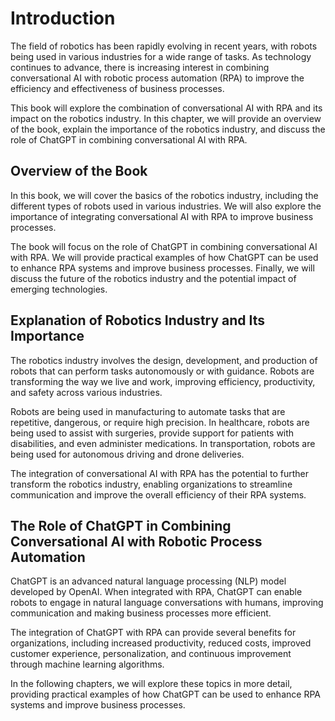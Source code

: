 Introduction
============

The field of robotics has been rapidly evolving in recent years, with robots being used in various industries for a wide range of tasks. As technology continues to advance, there is increasing interest in combining conversational AI with robotic process automation (RPA) to improve the efficiency and effectiveness of business processes.

This book will explore the combination of conversational AI with RPA and its impact on the robotics industry. In this chapter, we will provide an overview of the book, explain the importance of the robotics industry, and discuss the role of ChatGPT in combining conversational AI with RPA.

Overview of the Book
--------------------

In this book, we will cover the basics of the robotics industry, including the different types of robots used in various industries. We will also explore the importance of integrating conversational AI with RPA to improve business processes.

The book will focus on the role of ChatGPT in combining conversational AI with RPA. We will provide practical examples of how ChatGPT can be used to enhance RPA systems and improve business processes. Finally, we will discuss the future of the robotics industry and the potential impact of emerging technologies.

Explanation of Robotics Industry and Its Importance
---------------------------------------------------

The robotics industry involves the design, development, and production of robots that can perform tasks autonomously or with guidance. Robots are transforming the way we live and work, improving efficiency, productivity, and safety across various industries.

Robots are being used in manufacturing to automate tasks that are repetitive, dangerous, or require high precision. In healthcare, robots are being used to assist with surgeries, provide support for patients with disabilities, and even administer medications. In transportation, robots are being used for autonomous driving and drone deliveries.

The integration of conversational AI with RPA has the potential to further transform the robotics industry, enabling organizations to streamline communication and improve the overall efficiency of their RPA systems.

The Role of ChatGPT in Combining Conversational AI with Robotic Process Automation
----------------------------------------------------------------------------------

ChatGPT is an advanced natural language processing (NLP) model developed by OpenAI. When integrated with RPA, ChatGPT can enable robots to engage in natural language conversations with humans, improving communication and making business processes more efficient.

The integration of ChatGPT with RPA can provide several benefits for organizations, including increased productivity, reduced costs, improved customer experience, personalization, and continuous improvement through machine learning algorithms.

In the following chapters, we will explore these topics in more detail, providing practical examples of how ChatGPT can be used to enhance RPA systems and improve business processes.
